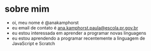 # sobre mim
- oi, meu nome é @anakamphorst
- eu email de contato é ana.kamphorst.paula@escola.pr.gov.br
- eu estou interessada em aprender a programar novas linguagens 
- eu estou aprendendo a programar recentemente a linguagem de JavaScript e Scratch 


